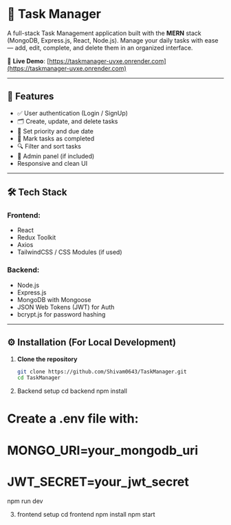 # 📝 Task Manager

A full-stack Task Management application built with the **MERN** stack (MongoDB, Express.js, React, Node.js). Manage your daily tasks with ease — add, edit, complete, and delete them in an organized interface.

🔗 **Live Demo**: [https://taskmanager-uvxe.onrender.com](https://taskmanager-uvxe.onrender.com)

---

## 🚀 Features

- ✅ User authentication (Login / SignUp)
- 🗂️ Create, update, and delete tasks
- 📅 Set priority and due date
- 📌 Mark tasks as completed
- 🔍 Filter and sort tasks
- 🧑 Admin panel (if included)
- Responsive and clean UI

---

## 🛠️ Tech Stack

### Frontend:
- React
- Redux Toolkit
- Axios
- TailwindCSS / CSS Modules (if used)

### Backend:
- Node.js
- Express.js
- MongoDB with Mongoose
- JSON Web Tokens (JWT) for Auth
- bcrypt.js for password hashing

---

## ⚙️ Installation (For Local Development)

1. **Clone the repository**
   ```bash
   git clone https://github.com/Shivam0643/TaskManager.git
   cd TaskManager

2. Backend setup
cd backend
npm install
# Create a .env file with:
# MONGO_URI=your_mongodb_uri
# JWT_SECRET=your_jwt_secret
npm run dev

3. frontend setup
cd frontend
npm install
npm start


